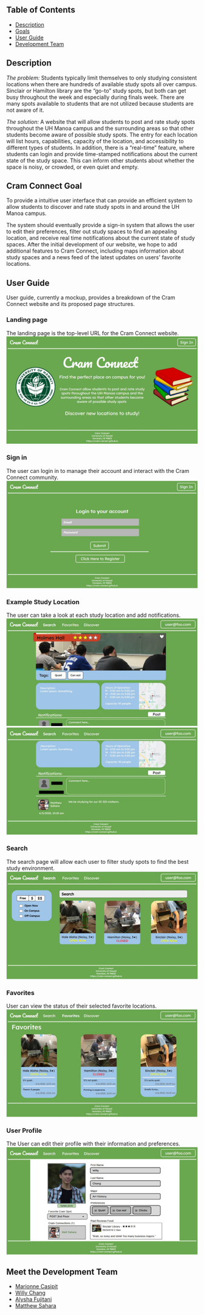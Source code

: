## Table of Contents
* [Description](#description)
* [Goals](#goals)
* [User Guide](#user-guide)
* [Development Team](#development-team)

## Description
*The problem:* Students typically limit themselves to only studying consistent locations when there are hundreds of available study spots all over campus. Sinclair or Hamilton library are the “go-to” study spots, but both can get busy throughout the week and especially during finals week. There are many spots available to students that are not utilized because students are not aware of it.

*The solution:* A website that will allow students to post and rate study spots throughout the UH Manoa campus and the surrounding areas so that other students become aware of possible study spots. The entry for each location will list hours, capabilities, capacity of the location, and accessibility to different types of students. In addition, there is a “real-time” feature, where students can login and provide time-stamped notifications about the current state of the study space. This can inform other students about whether the space is noisy, or crowded, or even quiet and empty.

## Cram Connect Goal
To provide a intuitive user interface that can provide an efficient system to allow students to discover and rate study spots in and around the UH Manoa campus.

The system should eventually provide a sign-in system that allows the user to edit their preferences, filter out study spaces to find an appealing location, and receive real time notifications about the current state of study spaces. After the initial development of our website, we hope to add additional features to Cram Connect, including maps information about study spaces and a news feed of the latest updates on users' favorite locations.

## User Guide
User guide, currently a mockup, provides a breakdown of the Cram Connect website and its proposed page structures.

### Landing page
The landing page is the top-level URL for the Cram Connect website.
![](images/mockup1-landing.jpg)

### Sign in
The user can login in to manage their account and interact with the Cram Connect community.
![](images/mockup1-signIn.jpg)

### Example Study Location
The user can take a look at each study location and add notifications.
![](images/mockup1-locationProfile1.jpg)
![](images/mockup1-locationProfile2.jpg)

### Search
The search page will allow each user to filter study spots to find the best study environment.
![](images/mockup1-search.jpg)

### Favorites
User can view the status of their selected favorite locations.
![](images/mockup1-favorites.jpg)

### User Profile
The User can edit their profile with their information and preferences.
![](images/mockup1-userProfile.jpg)

## Meet the Development Team
* [Marionne Casipit](https://marionne.github.io/)
* [Willy Chang](https://willychangx.github.io/)
* [Alysha Fujitani](https://alyshafujitani.github.io/)
* [Matthew Sahara](https://saharama.github.io/)
